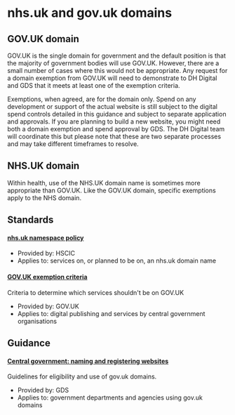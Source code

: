 # nhs.uk and gov.uk domains

## GOV.UK domain

GOV.UK is the single domain for government and the default position is that the majority of government bodies will use GOV.UK.  However, there are a small number of cases where this would not be appropriate.  Any request for a domain exemption from GOV.UK will need to demonstrate to DH Digital and GDS that it meets at least one of the exemption criteria.  

Exemptions, when agreed, are for the domain only. Spend on any development or support of the actual website is still subject to the digital spend controls detailed in this guidance and subject to separate application and approvals.  If you are planning to build a new website, you might need both a domain exemption and spend approval by GDS. The DH Digital team will coordinate this but please note that these are two separate processes and may take different timeframes to resolve.

## NHS.UK domain

Within health, use of the NHS.UK domain name is sometimes more appropriate than GOV.UK. Like the GOV.UK domain, specific exemptions apply to the NHS domain. 

## Standards

#### [nhs.uk namespace policy](http://systems.hscic.gov.uk/addressing/domainnames/nhsuk_namespace_policy)

* Provided by: HSCIC
* Applies to: services on, or planned to be on, an nhs.uk domain name

#### [GOV.UK exemption criteria](https://www.gov.uk/government/publications/govuk-exemption-criteria-and-campaigns-approach)
Criteria to determine which services shouldn't be on GOV.UK

* Provided by: GOV.UK 
* Applies to: digital publishing and services by central government organisations

## Guidance

#### [Central government: naming and registering websites](https://www.gov.uk/government/publications/naming-and-registering-government-websites/central-government-naming-and-registering-websites)
Guidelines for eligibility and use of gov.uk domains. 

* Provided by: GDS 
* Applies to: government departments and agencies using gov.uk domains